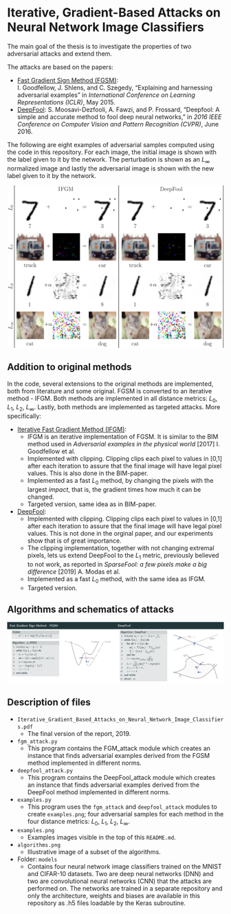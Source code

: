 # Iterative, Gradient-Based Attacks on Neural Network Image Classifiers

The main goal of the thesis is to investigate the properties of two adversarial attacks and extend them. 

The attacks are based on the papers:

- <u>Fast Gradient Sign Method (FGSM)</u>:  
  I.  Goodfellow,  J.  Shlens,  and  C.  Szegedy,  “Explaining and harnessing adversarial examples” in *International Conference on Learning Representations (ICLR)*, May 2015.
- <u>DeepFool</u>:
  S. Moosavi-Dezfooli,  A.  Fawzi,  and  P.  Frossard,  “Deepfool: A simple and accurate method to fool deep neural networks,” in *2016  IEEE Conference on Computer Vision and Pattern Recognition (CVPR)*, June 2016.


The following are eight examples of adversarial samples computed using the code in this repository. For each image, the initial image is shown with the label given to it by the network. The perturbation is shown as an *L*<sub>&#8734;</sub> normalized image and lastly the adversarial image is shown with the new label given to it by the network.

![examples](examples.png)

## Addition to original methods

In the code, several extensions to the original methods are implemented, both from literature and some original. FGSM is converted to an iterative method - IFGM. Both methods are implemented in all distance metrics: *L*<sub>0</sub>, *L*<sub>1</sub>, *L*<sub>2</sub>, *L*<sub>&#8734;</sub>. Lastly, both methods are implemented as targeted attacks. More specifically:

- <u>Iterative Fast Gradient Method (IFGM)</u>:  
  - IFGM is an iterative implementation of FGSM. It is similar to the BIM method used in *Adversarial examples in the physical world* [2017] I. Goodfellow et al.
  - Implemented with clipping. Clipping clips each pixel to values in [0,1] after each iteration to assure that the final image will have legal pixel values. This is also done in the BIM-paper.
  - Implemented as a fast *L*<sub>0</sub> method, by changing the pixels with the largest *impact*, that is, the gradient times how much it can be changed. 
  - Targeted version, same idea as in BIM-paper.
- <u>DeepFool</u>:  
  - Implemented with clipping. Clipping clips each pixel to values in [0,1] after each iteration to assure that the final image will have legal pixel values. This is not done in the orginal paper, and our experiments show that is of great importance.
  - The clipping implementation, together with not changing extremal pixels,  lets us extend DeepFool to the *L*<sub>1</sub> metric, previously believed to not work, as reported in *SparseFool: a few pixels make a big difference* [2019] A. Modas et al.
  - Implemented as a fast *L*<sub>0</sub> method, with the same idea as IFGM.
  - Targeted version.

## Algorithms and schematics of attacks

![attack_schematic](algorithms.png)

## Description of files

- `Iterative_Gradient_Based_Attacks_on_Neural_Network_Image_Classifiers.pdf`
  - The final version of the report, 2019.
- `fgm_attack.py`
  - This program contains the FGM_attack module which creates an instance that finds adversarial examples derived from the FGSM method implemented in different norms.
- `deepfool_attack.py`
  - This program contains the DeepFool_attack module which creates an instance that finds adversarial examples derived from the DeepFool method implemented in different norms. 
- `examples.py`
  - This program uses the `fgm_attack` and `deepfool_attack` modules to create `examples.png`; four adversarial samples for each method in the four distance metrics: *L*<sub>0</sub>, *L*<sub>1</sub>, *L*<sub>2</sub>, *L*<sub>&#8734;</sub>.
-  `examples.png`
   - Examples images visible in the top of this `README.md`.
- `algorithms.png`
  - Illustrative image of a subset of the algorithms.
- Folder: `models`
  - Contains four neural network image classifiers trained on the MNIST and CIFAR-10 datasets. Two are deep neural networks (DNN) and two are convolutional neural networks (CNN) that the attacks are performed on. The networks are trained in a separate repository and only the architecture, weights and biases are available in this repository as .h5 files loadable by the Keras subroutine.